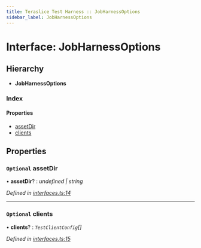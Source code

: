 ```yaml
---
title: Teraslice Test Harness :: JobHarnessOptions
sidebar_label: JobHarnessOptions
---
```


# Interface: JobHarnessOptions

## Hierarchy

* **JobHarnessOptions**

### Index

#### Properties

* [assetDir](jobharnessoptions.md#optional-assetdir)
* [clients](jobharnessoptions.md#optional-clients)

## Properties

### `Optional` assetDir

• **assetDir**? : *undefined | string*

*Defined in [interfaces.ts:14](https://github.com/terascope/teraslice/blob/b0f73ab9/packages/teraslice-test-harness/src/interfaces.ts#L14)*

___

### `Optional` clients

• **clients**? : *`TestClientConfig`[]*

*Defined in [interfaces.ts:15](https://github.com/terascope/teraslice/blob/b0f73ab9/packages/teraslice-test-harness/src/interfaces.ts#L15)*

